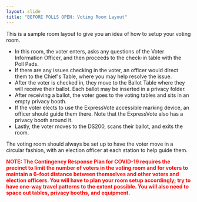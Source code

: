 ```yaml
---
layout: slide
title: "BEFORE POLLS OPEN: Voting Room Layout"
---
```


This is a sample room layout to give you an idea of how to setup your voting room.

-   In this room, the voter enters, asks any questions of the Voter Information Officer, and then proceeds to the check-in table with the Poll Pads.
-   If there are any issues checking in the voter, an officer would direct them to the Chief's Table, where you may help resolve the issue.
-   After the voter is checked in, they move to the Ballot Table where they will receive their ballot. Each ballot may be inserted in a privacy folder.
-   After receiving a ballot, the voter goes to the voting tables and sits in an empty privacy booth.
-   If the voter elects to use the ExpressVote accessible marking device, an officer should guide them there. Note that the ExpressVote also has a privacy booth around it.
-   Lastly, the voter moves to the DS200, scans their ballot, and exits the room.

The voting room should always be set up to have the voter move in a circular fashion, with an election officer at each station to help guide them.

**<span style="color:red;">NOTE: The Contingency Response Plan for COVID-19 requires the precinct to limit the number of voters in the voting room and for voters to maintain a 6-foot distance between themselves and other voters and election officers. You will have to plan your room setup accordingly; try to have one-way travel patterns to the extent possible. You will also need to space out tables, privacy booths, and equipment.</span>**

